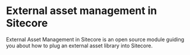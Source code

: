 # External asset management in Sitecore
External Asset Management in Sitecore is an open source module guiding you about how to plug an external asset library into Sitecore.
